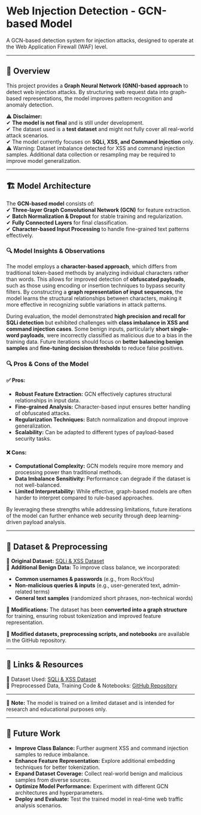 # **Web Injection Detection - GCN-based Model**
A GCN-based detection system for injection attacks, designed to operate at the Web Application Firewall (WAF) level.

---

## 📌 **Overview**  
This project provides a **Graph Neural Network (GNN)-based approach** to detect web injection attacks. By structuring web request data into graph-based representations, the model improves pattern recognition and anomaly detection.  

⚠ **Disclaimer:**  
✔ **The model is not final** and is still under development.  
✔ The dataset used is a **test dataset** and might not fully cover all real-world attack scenarios.  
✔ The model currently focuses on **SQLi, XSS, and Command Injection** only.  
⚠ Warning: Dataset imbalance detected for XSS and command injection samples. Additional data collection or resampling may be required to improve model generalization.

---

## 🏗 **Model Architecture**  
The **GCN-based model** consists of:  
✔ **Three-layer Graph Convolutional Network (GCN)** for feature extraction.  
✔ **Batch Normalization & Dropout** for stable training and regularization.  
✔ **Fully Connected Layers** for final classification.  
✔ **Character-based Input Processing** to handle fine-grained text patterns effectively.  

### 🔍 **Model Insights & Observations**
The model employs a **character-based approach**, which differs from traditional token-based methods by analyzing individual characters rather than words. This allows for improved detection of **obfuscated payloads**, such as those using encoding or insertion techniques to bypass security filters. By constructing a **graph representation of input sequences**, the model learns the structural relationships between characters, making it more effective in recognizing subtle variations in attack patterns.

During evaluation, the model demonstrated **high precision and recall for SQLi detection** but exhibited challenges with **class imbalance in XSS and command injection cases**. Some benign inputs, particularly **short single-word payloads**, were incorrectly classified as malicious due to a bias in the training data. Future iterations should focus on **better balancing benign samples** and **fine-tuning decision thresholds** to reduce false positives.

### 🔍 **Pros & Cons of the Model**
#### ✅ **Pros:**
- **Robust Feature Extraction:** GCN effectively captures structural relationships in input data.
- **Fine-grained Analysis:** Character-based input ensures better handling of obfuscated attacks.
- **Regularization Techniques:** Batch normalization and dropout improve generalization.
- **Scalability:** Can be adapted to different types of payload-based security tasks.

#### ❌ **Cons:**
- **Computational Complexity:** GCN models require more memory and processing power than traditional methods.
- **Data Imbalance Sensitivity:** Performance can degrade if the dataset is not well-balanced.
- **Limited Interpretability:** While effective, graph-based models are often harder to interpret compared to rule-based approaches.

By leveraging these strengths while addressing limitations, future iterations of the model can further enhance web security through deep learning-driven payload analysis.

---

## 📂 **Dataset & Preprocessing**  

🔹 **Original Dataset:** [SQLi & XSS Dataset](https://www.kaggle.com/datasets/alextrinity/sqli-xss-dataset)  
🔹 **Additional Benign Data:** To improve class balance, we incorporated:  
   - **Common usernames & passwords** (e.g., from RockYou)  
   - **Non-malicious queries & inputs** (e.g., user-generated text, admin-related terms)  
   - **General text samples** (randomized short phrases, non-technical words)  

🔹 **Modifications:** The dataset has been **converted into a graph structure** for training, ensuring robust tokenization and improved feature representation.  

📌 **Modified datasets, preprocessing scripts, and notebooks** are available in the GitHub repository.


---

## 🔗 **Links & Resources**  
📌 Dataset Used: [SQLi & XSS Dataset](https://www.kaggle.com/datasets/alextrinity/sqli-xss-dataset)  
📌 Preprocessed Data, Training Code & Notebooks: [GitHub Repository](https://github.com/SaiyanSai/InjectionDetector)  

---

📢 **Note:** The model is trained on a limited dataset and is intended for research and educational purposes only.

---

## 🚀 **Future Work**
- **Improve Class Balance:** Further augment XSS and command injection samples to reduce imbalance.
- **Enhance Feature Representation:** Explore additional embedding techniques for better tokenization.
- **Expand Dataset Coverage:** Collect real-world benign and malicious samples from diverse sources.
- **Optimize Model Performance:** Experiment with different GCN architectures and hyperparameters.
- **Deploy and Evaluate:** Test the trained model in real-time web traffic analysis scenarios.



